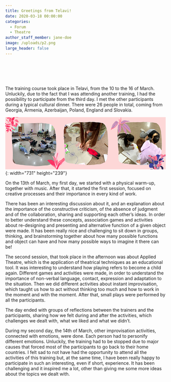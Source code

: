 ```yaml
---
title: Greetings from Telavi!
date: 2020-03-18 00:00:00
categories:
  - Forum
  - Theatre
author_staff_member: jane-doe
image: /uploads/p2.png
large_header: false
---
```


# &nbsp;

The training course took place in Telavi, from the 10 to the 16 of March. Unluckily, due to the fact that I was attending another training, I had the possibility to participate from the third day. I met the other participants during a typical cultural dinner. There were 26 people in total, coming from Georgia, Armenia, Azerbaijan, Poland, England and Slovakia.

![](/uploads/p2.png){: width="731" height="239"}

On the 13th of March, my first day, we started with a physical warm-up, together with music. After that, it started the first session, focused on creative processes and their importance in every kind of work.

There has been an interesting discussion about it, and an explanation about the importance of the constructive criticism, of the absence of judgment and of the collaboration, sharing and supporting each other’s ideas. In order to better understand these concepts, association games and activities about re-designing and presenting and alternative function of a given object were made. It has been really nice and challenging to sit down in groups, thinking, and brainstorming together about how many possible functions and object can have and how many possible ways to imagine it there can be\!

The second session, that took place in the afternoon was about Applied Theatre, which is the application of theatrical techniques as an educational tool. It was interesting to understand how playing refers to become a child again. Different games and activities were made, in order to understand the importance of non-verbal language, contact, expression and adaptation to the situation. Then we did different activities about instant improvisation, which taught us how to act without thinking too much and how to work in the moment and with the moment. After that, small plays were performed by all the participants.

The day ended with groups of reflections between the trainers and the participants, sharing how we felt during and after the activities, which challenges we dealt with, what we liked and what we didn’t.

During my second day, the 14th of March, other improvisation activities, connected with emotions, were done. Each person had to personify different emotions. Unluckily, the training had to be stopped due to major causes that forced most of the participants to go back to their home countries. I felt sad to not have had the opportunity to attend all the activities of this training but, at the same time, I have been really happy to participate in such an interesting, even if short, experience. It has been challenging and it inspired me a lot, other than giving me some more ideas about the topics we dealt with.